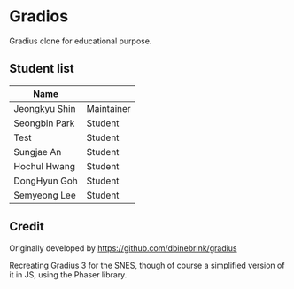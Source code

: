 # Gradios

Gradius clone for educational purpose.

## Student list

| Name         |            |
|--------------|------------|
| Jeongkyu Shin| Maintainer |
| Seongbin Park| Student    |
| Test         | Student    |
| Sungjae An   | Student    | 
| Hochul Hwang | Student    |
| DongHyun Goh | Student    |
| Semyeong Lee | Student    |


## Credit

Originally developed by https://github.com/dbinebrink/gradius

Recreating Gradius 3 for the SNES, though of course a simplified version of it in JS, using the Phaser library.